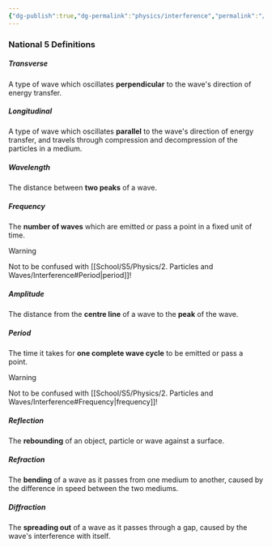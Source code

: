 ```yaml
---
{"dg-publish":true,"dg-permalink":"physics/interference","permalink":"/physics/interference/"}
---
```



### National 5 Definitions

##### Transverse
A type of wave which oscillates **perpendicular** to the wave's direction of energy transfer.

##### Longitudinal
A type of wave which oscillates **parallel** to the wave's direction of energy transfer, and travels through compression and decompression of the particles in a medium.

##### Wavelength
The distance between **two peaks** of a wave.

##### Frequency
The **number of waves** which are emitted or pass a point in a fixed unit of time.

> [!warning]
> Not to be confused with [[School/S5/Physics/2. Particles and Waves/Interference#Period\|period]]!

##### Amplitude
The distance from the **centre line** of a wave to the **peak** of the wave.

##### Period
The time it takes for **one complete wave cycle** to be emitted or pass a point.

> [!warning]
> Not to be confused with [[School/S5/Physics/2. Particles and Waves/Interference#Frequency\|frequency]]!

##### Reflection
The **rebounding** of an object, particle or wave against a surface.

##### Refraction
The **bending** of a wave as it passes from one medium to another, caused by the difference in speed between the two mediums.

##### Diffraction
The **spreading out** of a wave as it passes through a gap, caused by the wave's interference with itself.
